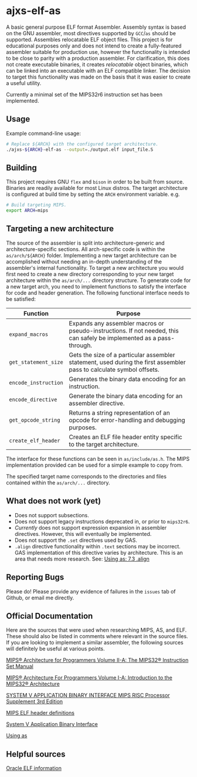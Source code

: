 
# ajxs-elf-as

A basic general purpose ELF format Assembler.
Assembly syntax is based on the GNU assembler, most directives supported by `GCC`/`as` should be supported. Assembles relocatable ELF object files.
This project is for educational purposes only and does not intend to create a fully-featured assembler suitable for production use, however the functionality is intended to be close to parity with a production assembler. For clarification, this does not create executable binaries, it creates *relocatable* object binaries, which can be linked into an executable with an ELF compatible linker. The decision to target this functionality was made on the basis that it was easier to create a useful utility.

Currently a minimal set of the MIPS32r6 instruction set has been implemented.


## Usage
Example command-line usage:

```bash
# Replace ${ARCH} with the configured target architecture.
./ajxs-${ARCH}-elf-as --output=./output.elf input_file.S
```

## Building
This project requires GNU `flex` and `bison` in order to be built from source. Binaries are readily available for most Linux distros.
The target architecture is configured at build time by setting the `ARCH` environment variable. e.g.

```bash
# Build targeting MIPS.
export ARCH=mips
```

## Targeting a new architecture
The source of the assembler is split into architecture-generic and architecture-specific sections. All arch-specific code is within the `as/arch/${ARCH}` folder. Implementing a new target architecture can be accomplished without needing an in-depth understanding of the assembler's internal functionality.
To target a new architecture you would first need to create a new directory corresponding to your new target architecture within the `as/arch/...` directory structure.
To generate code for a new target arch, you need to implement functions to satisfy the interface for code and header generation.
The following functional interface needs to be satisfied:

| Function | Purpose
|--|--|
|`expand_macros` |Expands any assembler macros or pseudo-instructions. If not needed, this can safely be implemented as a pass-through.|
|`get_statement_size`|Gets the size of a particular assembler statement, used during the first assembler pass to calculate symbol offsets.|
|`encode_instruction`|Generates the binary data encoding for an instruction.
|`encode_directive`|Generate the binary data encoding for an assembler directive.
|`get_opcode_string`|Returns a string representation of an opcode for error-handling and debugging purposes.
|`create_elf_header`|Creates an ELF file header entity specific to the target architecture.


The interface for these functions can be seen in `as/include/as.h`. The MIPS implementation provided can be used for a simple example to copy from.

The specified target name corresponds to the directories and files contained within the `as/arch/...` directory.


## What does not work (yet)
- Does not support subsections.
- Does not support legacy instructions deprecated in, or prior to `mips32r6`.
- *Currently* does not support expression expansion in assembler directives. However, this will eventually be implemented.
- Does not support the `.set` directives used by GAS.
- `.align` directive functionality within `.text` sections may be incorrect. GAS implementation of this directive varies by architecture. This is an area that needs more research. See: [Using as: 7.3 .align](https://sourceware.org/binutils/docs/as/Align.html)


## Reporting Bugs
Please do! Please provide any evidence of failures in the `issues` tab of Github, or email me directly.


## Official Documentation
Here are the sources that were used when researching MIPS, AS, and ELF. These should also be listed in comments where relevant in the source files.
If you are looking to implement a similar assembler, the following sources will definitely be useful at various points.


[MIPS® Architecture for Programmers Volume II-A: The MIPS32® Instruction Set Manual](https://s3-eu-west-1.amazonaws.com/downloads-mips/documents/MD00086-2B-MIPS32BIS-AFP-6.06.pdf)

[MIPS® Architecture For Programmers Volume I-A: Introduction to the MIPS32® Architecture](https://s3-eu-west-1.amazonaws.com/downloads-mips/documents/MD00082-2B-MIPS32INT-AFP-06.01.pdf)

[SYSTEM V APPLICATION BINARY INTERFACE MIPS RISC Processor Supplement 3rd Edition](https://www.linux-mips.org/pub/linux/mips/doc/ABI/psABI_mips3.0.pdf)

[MIPS ELF header definitions](https://dmz-portal.mips.com/wiki/MIPS_ELF_header_definitions)

[System V Application Binary Interface](http://www.sco.com/developers/gabi/2012-12-31/contents.html)

[Using as](https://sourceware.org/binutils/docs/as/index.html)

## Helpful sources

[Oracle ELF information](https://docs.oracle.com/cd/E23824_01/html/819-0690/chapter6-54839.html)
